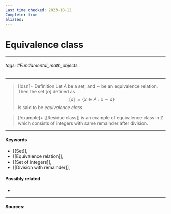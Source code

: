 ```yaml
---
Last time checked: 2023-10-12
Complete: true
aliases:
---
```

# Equivalence class
***
###### tags: #Fundamental_math_objects 
***
>[!dsn]+ Definition
>Let $A$ be a set, and $\sim$ be an equivalence relation. Then the set $[a]$ defined as
>$$[a]:=\{x\in A:x\sim a\}$$
>is said to be *equivalence class*.

>[!example]+ 
>[[Residue class]] is an example of equivalence class in $\mathbb{Z}$ which consists of integers with same remainder after division.
***
#### Keywords
- [[Set]],
- [[Equivalence relation]],
- [[Set of integers]],
- [[Division with remainder]],
#### Possibly related
- 
***
#### Sources:
